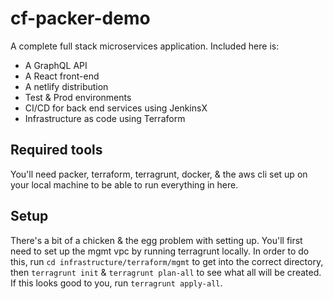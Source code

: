 # cf-packer-demo
A complete full stack microservices application. Included here is:
- A GraphQL API
- A React front-end
- A netlify distribution
- Test & Prod environments
- CI/CD for back end services using JenkinsX
- Infrastructure as code using Terraform

## Required tools
You'll need packer, terraform, terragrunt, docker, & the aws cli set up on your local machine to be able to run everything in here.

## Setup
There's a bit of a chicken & the egg problem with setting up. You'll first need to set up the mgmt vpc by running terragrunt locally. In order to do this, run `cd infrastructure/terraform/mgmt` to get into the correct directory, then `terragrunt init` & `terragrunt plan-all` to see what all will be created. If this looks good to you, run `terragrunt apply-all`. 